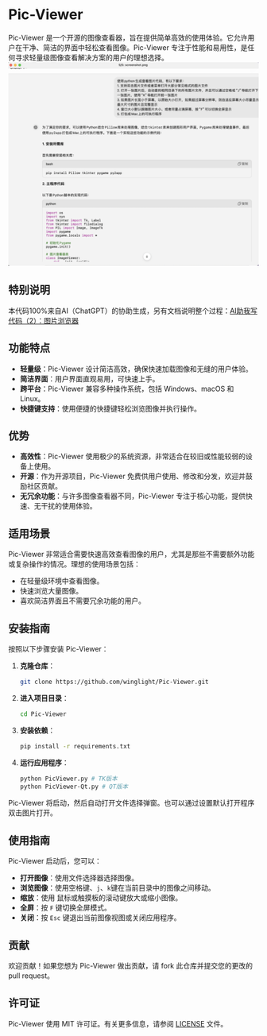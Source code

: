 # Pic-Viewer

Pic-Viewer 是一个开源的图像查看器，旨在提供简单高效的使用体验。它允许用户在干净、简洁的界面中轻松查看图像。Pic-Viewer 专注于性能和易用性，是任何寻求轻量级图像查看解决方案的用户的理想选择。
![软件截屏](./screenshot/screenshot.png)

## 特别说明

本代码100%来自AI（ChatGPT）的协助生成，另有文档说明整个过程：[AI助我写代码（2）：图片浏览器
](https://www.broyustudio.com/2024/08/29/AI-Help-Pic-Viwer.html)

## 功能特点

- **轻量级**：Pic-Viewer 设计简洁高效，确保快速加载图像和无缝的用户体验。
- **简洁界面**：用户界面直观易用，可快速上手。
- **跨平台**：Pic-Viewer 兼容多种操作系统，包括 Windows、macOS 和 Linux。
- **快捷键支持**：使用便捷的快捷键轻松浏览图像并执行操作。

## 优势

- **高效性**：Pic-Viewer 使用极少的系统资源，非常适合在较旧或性能较弱的设备上使用。
- **开源**：作为开源项目，Pic-Viewer 免费供用户使用、修改和分发，欢迎并鼓励社区贡献。
- **无冗余功能**：与许多图像查看器不同，Pic-Viewer 专注于核心功能，提供快速、无干扰的使用体验。

## 适用场景

Pic-Viewer 非常适合需要快速高效查看图像的用户，尤其是那些不需要额外功能或复杂操作的情况。理想的使用场景包括：

- 在轻量级环境中查看图像。
- 快速浏览大量图像。
- 喜欢简洁界面且不需要冗余功能的用户。

## 安装指南

按照以下步骤安装 Pic-Viewer：

1. **克隆仓库**：
    ```bash
    git clone https://github.com/winglight/Pic-Viewer.git
    ```

2. **进入项目目录**：
    ```bash
    cd Pic-Viewer
    ```

3. **安装依赖**：
    ```bash
    pip install -r requirements.txt
    ```

4. **运行应用程序**：
    ```bash
    python PicViewer.py # TK版本
    python PicViewer-Qt.py # QT版本
    ```

Pic-Viewer 将启动，然后自动打开文件选择弹窗。也可以通过设置默认打开程序双击图片打开。

## 使用指南

Pic-Viewer 启动后，您可以：

- **打开图像**：使用文件选择器选择图像。
- **浏览图像**：使用空格键、`j`、`k`键在当前目录中的图像之间移动。
- **缩放**：使用 鼠标或触摸板的滚动键放大或缩小图像。
- **全屏**：按 `F` 键切换全屏模式。
- **关闭**：按 `Esc` 键退出当前图像视图或关闭应用程序。

## 贡献

欢迎贡献！如果您想为 Pic-Viewer 做出贡献，请 fork 此仓库并提交您的更改的 pull request。

## 许可证

Pic-Viewer 使用 MIT 许可证。有关更多信息，请参阅 [LICENSE](LICENSE) 文件。